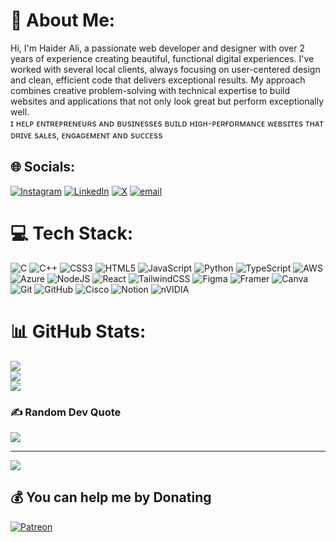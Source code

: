 # 💫 About Me:
Hi, I'm Haider Ali, a passionate web developer and designer with over 2 years of experience creating beautiful, functional digital experiences. I've worked with several local clients, always focusing on user-centered design and clean, efficient code that delivers exceptional results. My approach combines creative problem-solving with technical expertise to build websites and applications that not only look great but perform exceptionally well.<br>ɪ ʜᴇʟᴘ ᴇɴᴛʀᴇᴘʀᴇɴᴇᴜʀs ᴀɴᴅ ʙᴜsɪɴᴇssᴇs ʙᴜɪʟᴅ ʜɪɢʜ-ᴘᴇʀғᴏʀᴍᴀɴᴄᴇ ᴡᴇʙsɪᴛᴇs ᴛʜᴀᴛ ᴅʀɪᴠᴇ sᴀʟᴇs, ᴇɴɢᴀɢᴇᴍᴇɴᴛ ᴀɴᴅ sᴜᴄᴄᴇss


## 🌐 Socials:
[![Instagram](https://img.shields.io/badge/Instagram-%23E4405F.svg?logo=Instagram&logoColor=white)](https://instagram.com/haiderdevelops) [![LinkedIn](https://img.shields.io/badge/LinkedIn-%230077B5.svg?logo=linkedin&logoColor=white)](https://linkedin.com/in/haiderale) [![X](https://img.shields.io/badge/X-black.svg?logo=X&logoColor=white)](https://x.com/@itshaiderale) [![email](https://img.shields.io/badge/Email-D14836?logo=gmail&logoColor=white)](mailto:itsahaiderale@gmail.com) 

# 💻 Tech Stack:
![C](https://img.shields.io/badge/c-%2300599C.svg?style=for-the-badge&logo=c&logoColor=white) ![C++](https://img.shields.io/badge/c++-%2300599C.svg?style=for-the-badge&logo=c%2B%2B&logoColor=white) ![CSS3](https://img.shields.io/badge/css3-%231572B6.svg?style=for-the-badge&logo=css3&logoColor=white) ![HTML5](https://img.shields.io/badge/html5-%23E34F26.svg?style=for-the-badge&logo=html5&logoColor=white) ![JavaScript](https://img.shields.io/badge/javascript-%23323330.svg?style=for-the-badge&logo=javascript&logoColor=%23F7DF1E) ![Python](https://img.shields.io/badge/python-3670A0?style=for-the-badge&logo=python&logoColor=ffdd54) ![TypeScript](https://img.shields.io/badge/typescript-%23007ACC.svg?style=for-the-badge&logo=typescript&logoColor=white) ![AWS](https://img.shields.io/badge/AWS-%23FF9900.svg?style=for-the-badge&logo=amazon-aws&logoColor=white) ![Azure](https://img.shields.io/badge/azure-%230072C6.svg?style=for-the-badge&logo=microsoftazure&logoColor=white) ![NodeJS](https://img.shields.io/badge/node.js-6DA55F?style=for-the-badge&logo=node.js&logoColor=white) ![React](https://img.shields.io/badge/react-%2320232a.svg?style=for-the-badge&logo=react&logoColor=%2361DAFB) ![TailwindCSS](https://img.shields.io/badge/tailwindcss-%2338B2AC.svg?style=for-the-badge&logo=tailwind-css&logoColor=white) ![Figma](https://img.shields.io/badge/figma-%23F24E1E.svg?style=for-the-badge&logo=figma&logoColor=white) ![Framer](https://img.shields.io/badge/Framer-black?style=for-the-badge&logo=framer&logoColor=blue) ![Canva](https://img.shields.io/badge/Canva-%2300C4CC.svg?style=for-the-badge&logo=Canva&logoColor=white) ![Git](https://img.shields.io/badge/git-%23F05033.svg?style=for-the-badge&logo=git&logoColor=white) ![GitHub](https://img.shields.io/badge/github-%23121011.svg?style=for-the-badge&logo=github&logoColor=white) ![Cisco](https://img.shields.io/badge/cisco-%23049fd9.svg?style=for-the-badge&logo=cisco&logoColor=black) ![Notion](https://img.shields.io/badge/Notion-%23000000.svg?style=for-the-badge&logo=notion&logoColor=white) ![nVIDIA](https://img.shields.io/badge/nVIDIA-%2376B900.svg?style=for-the-badge&logo=nVIDIA&logoColor=white)
# 📊 GitHub Stats:
![](https://github-readme-stats.vercel.app/api?username=itshaiderale&theme=dark&hide_border=false&include_all_commits=true&count_private=true)<br/>
![](https://nirzak-streak-stats.vercel.app/?user=itshaiderale&theme=dark&hide_border=false)<br/>
![](https://github-readme-stats.vercel.app/api/top-langs/?username=itshaiderale&theme=dark&hide_border=false&include_all_commits=true&count_private=true&layout=compact)

### ✍️ Random Dev Quote
![](https://quotes-github-readme.vercel.app/api?type=horizontal&theme=radical)

---
[![](https://visitcount.itsvg.in/api?id=itshaiderale&icon=0&color=0)](https://visitcount.itsvg.in)

  ## 💰 You can help me by Donating
  [![Patreon](https://img.shields.io/badge/Patreon-F96854?style=for-the-badge&logo=patreon&logoColor=white)](https://patreon.com/haiderale) 

  
<!-- Proudly created with GPRM ( https://gprm.itsvg.in ) -->
